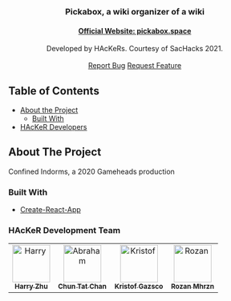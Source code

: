 <!-- PROJECT LOGO -->
<br />
<p align="center">
  <h3 align="center">Pickabox, a wiki organizer of a wiki</h3>
  <h4 align="center"><a target="_blank" href="http://pickabox.space">Official Website: pickabox.space</a></h4>

  <p align="center">
    Developed by HAcKeRs. Courtesy of SacHacks 2021.
    <br>
    <br>
    <a href="https://github.com/kristofgazso/pickabox.space/issues">Report Bug</a>
    <a href="https://github.com/kristofgazso/pickabox.space/issues">Request Feature</a>
  </p>
</p>

<!-- TABLE OF CONTENTS -->
## Table of Contents

* [About the Project](#about-the-project)
  * [Built With](#built-with)
* [HAcKeR Developers](#hacker-dev-team)

<!-- ABOUT THE PROJECT -->
## About The Project

Confined Indorms, a 2020 Gameheads production

### Built With
* [Create-React-App](https://reactjs.org/docs/create-a-new-react-app.html)


<!-- CONTACT -->
### HAcKeR Development Team

<table>
  <tr>
    <td align="center">
      <a href="https://github.com/HarryZ10">
        <img src="https://avatars0.githubusercontent.com/u/32529321?s=460&v=4" width="75px;" alt="Harry"/>
        <br />
        <sub>
          <b>Harry Zhu</b>
        </sub>
      </a>
      <br/>
    </td>
    <td align="center"><a href="https://github.com/Ddronkit">
      <img src="https://avatars.githubusercontent.com/u/46876547?s=460&v=4" width="75px;" alt="Abraham"/>
      <br />
      <sub>
        <b>Chun Tat Chan</b>
      </sub></a>
      <br/>
    </td>
    <td align="center">
      <a href="https://github.com/kristofgazso">
        <img src="https://avatars.githubusercontent.com/u/17406948?s=460&u=f66d1c6ba22b18b60de9bf749a550a1d342f42a6&v=4" width="75px;" alt="Kristof"/><br />
        <sub>
          <b>Kristof Gazsco</b>
        </sub>
      </a>
      <br/>
    </td>
     <td align="center"><a href="https://github.com/Rojanmhj2055">
       <img src="https://avatars.githubusercontent.com/u/36452547?s=460&u=836efbf277625f4c58f3858de3d1dca45f10ca97&v=4" width="75px;" alt="Rozan"/>
       <br />
       <sub>
         <b>Rozan Mhrzn</b>
       </sub>
       </a>
       <br/>
    </td>
    </tr>  
</table>
